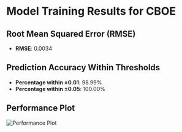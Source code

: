 # Model Training Results for CBOE

## Root Mean Squared Error (RMSE)
- **RMSE**: 0.0034

## Prediction Accuracy Within Thresholds
- **Percentage within ±0.01**: 98.99%
- **Percentage within ±0.05**: 100.00%

## Performance Plot
![Performance Plot](../imgs/CBOE.png)

